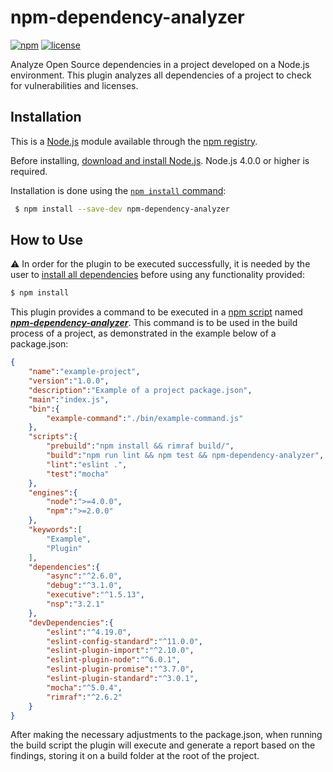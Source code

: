 
# npm-dependency-analyzer

[![npm](https://img.shields.io/npm/v/npm-dependency-analyzer.svg)](https://www.npmjs.com/package/npm-dependency-analyzer)
[![license](https://img.shields.io/github/license/pt-osda/npm-dependency-analyzer.svg)](https://github.com/PsychoSnake/MarkdownTest/blob/master/LICENSE)

Analyze Open Source dependencies in a project developed on a Node.js environment. This plugin analyzes all dependencies of a project to check for vulnerabilities and licenses.

## Installation

This is a [Node.js](https://nodejs.org/en/) module available through the
[npm registry](https://www.npmjs.com/).

Before installing, [download and install Node.js](https://nodejs.org/en/download/).
Node.js 4.0.0 or higher is required.

Installation is done using the
[`npm install` command](https://docs.npmjs.com/getting-started/installing-npm-packages-locally):
```bash
 $ npm install --save-dev npm-dependency-analyzer
```

## How to Use

:warning: In order for the plugin to be executed successfully, it is needed by the user to [install all dependencies](https://docs.npmjs.com/cli/install) before using any functionality provided:
```bash
$ npm install
```

This plugin provides a command to be executed in a [npm script](https://docs.npmjs.com/misc/scripts) named [***npm-dependency-analyzer***](https://github.com/pt-osda/npm-dependency-analyzer/blob/master/bin/npm-dependency-analyzer.js).
This command is to be used in the build process of a project, as demonstrated in the example below of a package.json:
```json
{
    "name":"example-project",
    "version":"1.0.0",
    "description":"Example of a project package.json",
    "main":"index.js",
    "bin":{
        "example-command":"./bin/example-command.js"
    },
    "scripts":{
        "prebuild":"npm install && rimraf build/",
        "build":"npm run lint && npm test && npm-dependency-analyzer",
        "lint":"eslint .",
        "test":"mocha"
    },
    "engines":{
        "node":">=4.0.0",
        "npm":">=2.0.0"
    },
    "keywords":[
        "Example",
        "Plugin"
    ],
    "dependencies":{
        "async":"^2.6.0",
        "debug":"^3.1.0",
        "executive":"^1.5.13",
        "nsp":"3.2.1"
    },
    "devDependencies":{
        "eslint":"^4.19.0",
        "eslint-config-standard":"^11.0.0",
        "eslint-plugin-import":"^2.10.0",
        "eslint-plugin-node":"^6.0.1",
        "eslint-plugin-promise":"^3.7.0",
        "eslint-plugin-standard":"^3.0.1",
        "mocha":"^5.0.4",
        "rimraf":"^2.6.2"
    }
}
```
After making the necessary adjustments to the package.json, when running the build script the plugin will execute and generate a report based on the findings, storing it on a build folder at the root of the project.

